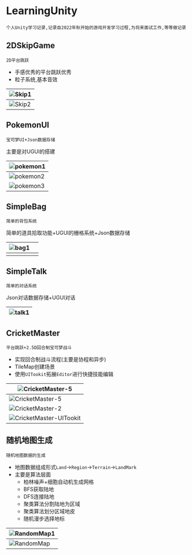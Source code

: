 # LearningUnity

`个人Unity学习记录,记录自2022年秋开始的游戏开发学习过程,为将来面试工作,等等做记录`

## 2DSkipGame

`2D平台跳跃`

- 手感优秀的平台跳跃优秀
- 粒子系统,基本音效

| ![Skip1](https://github.com/NicoIer/AboutUnityLearning/blob/main/Images/Skip.png)  |
| ---------------------------- |
| ![Skip2](https://github.com/NicoIer/AboutUnityLearning/blob/main/Images/Skip2.png) |


## PokemonUI

`宝可梦UI+Json数据存储`

主要是对UGUI的搭建

| ![pokemon1](https://github.com/NicoIer/AboutUnityLearning/blob/main/Images/pokemon1.png) |
| ---------------------------------- |
| ![pokemon2](https://github.com/NicoIer/AboutUnityLearning/blob/main/Images/pokemon2.png) |
| ![pokemon3](https://github.com/NicoIer/AboutUnityLearning/blob/main/Images/pokemon3.png) |



## SimpleBag

`简单的背包系统`

简单的道具拾取功能+UGUI的栅格系统+Json数据存储

| ![bag1](https://github.com/NicoIer/AboutUnityLearning/blob/main/Images/bag1.png) |      |
| -------------------------- | ---- |
|                            |      |



## SimpleTalk

`简单的对话系统`

Json对话数据存储+UGUI对话

| ![talk1](https://github.com/NicoIer/AboutUnityLearning/blob/main/Images//talk1.png) |
| ---------------------------- |



## CricketMaster

`平台跳跃+2.5D回合制宝可梦战斗`

- 实现回合制战斗流程(主要是协程和异步)
- TileMap创建场景
- 使用`UITookit`拓展`Editor`进行快捷技能编辑

| ![CricketMaster-5](https://github.com/NicoIer/AboutUnityLearning/blob/main/Images/CricketMaster-5.png)        |
| ------------------------------------------------------- |
| ![CricketMaster-5](https://github.com/NicoIer/AboutUnityLearning/blob/main/Images/CricketMaster-4.png)        |
| ![CricketMaster-2](https://github.com/NicoIer/AboutUnityLearning/blob/main/Images/CricketMaster-3.png)        |
| ![CricketMaster-UITookit](https://github.com/NicoIer/AboutUnityLearning/blob/main/Images/CricketMaster-7.png) |

## 随机地图生成

`随机地图数据的生成`

- 地图数据组成形式`Land`->`Region`->`Terrain`->`LandMark`
- 主要是算法层面
  - 柏林噪声+细胞自动机生成网格
  - BFS获取陆地
  - DFS连接陆地
  - 聚类算法分割陆地为区域
  - 聚类算法划分区域地皮
  - 随机漫步选择地标

| ![RandomMap1](https://github.com/NicoIer/AboutUnityLearning/blob/main/Images/RandomMap1.png) |
| ---------------------------------------------------------- |
| ![RandomMap](https://github.com/NicoIer/AboutUnityLearning/blob/main/Images/RandomMap.png)   |

